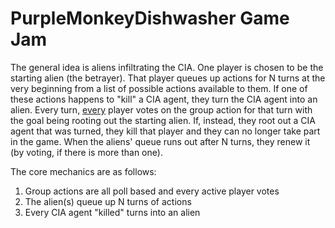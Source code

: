 PurpleMonkeyDishwasher Game Jam
===============================

The general idea is aliens infiltrating the CIA. One player is chosen to be the starting alien (the betrayer). That player queues up actions for N turns at the very beginning from a list of possible actions available to them. If one of these actions happens to "kill" a CIA agent, they turn the CIA agent into an alien. Every turn, <u>every</u> player votes on the group action for that turn with the goal being rooting out the starting alien. If, instead, they root out a CIA agent that was turned, they kill that player and they can no longer take part in the game. When the aliens' queue runs out after N turns, they renew it (by voting, if there is more than one).

The core mechanics are as follows:
1. Group actions are all poll based and every active player votes
2. The alien(s) queue up N turns of actions
3. Every CIA agent "killed" turns into an alien